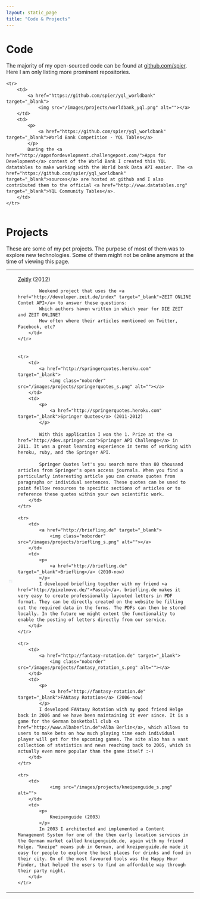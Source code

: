 ```yaml
---
layout: static_page
title: "Code & Projects"
---
```


# Code

The majority of my open-sourced code can be found at [github.com/spier](https://github.com/spier). Here I am only listing more prominent repositories.

<table id="cv" cellpadding="0" cellspacing="0">	
	
	<tr>
		<td>
			<a href="https://github.com/spier/yql_worldbank" target="_blank">
				<img src="/images/projects/worldbank_yql.png" alt=""></a>
		</td>
		<td>
			<p>
				<a href="https://github.com/spier/yql_worldbank" target="_blank">World Bank Competition - YQL Tables</a>
			</p>
			During the <a href="http://appsfordevelopment.challengepost.com/">Apps for Development</a> contest of the World Bank I created this YQL datatables to make working with the World bank Data API easier. The <a href="https://github.com/spier/yql_worldbank" target="_blank">sources</a> are hosted at github and I also contributed them to the official <a href="http://www.datatables.org" target="_blank">YQL Community Tables</a>.
		</td>
	</tr>	

</table>

# Projects

These are some of my pet projects. The purpose of most of them was to explore new technologies. Some of them might not be online anymore at the time of viewing this page.


<table id="cv" cellpadding="0" cellspacing="0">	
	<tr>
		<td>
			<a href="http://zeitly.herokuapp.com" target="_blank">
				<img class="noborder" src="/images/projects/zeitly_s.png" alt=""></a>
		</td>
		<td>
			<p>
				<a href="http://zeitly.herokuapp.com" target="_blank">Zeitly</a> (2012)
			</p>

			Weekend project that uses the <a href="http://developer.zeit.de/index" target="_blank">ZEIT ONLINE Contet API</a> to answer these questions:
			Which authors haven written in which year for DIE ZEIT and ZEIT ONLINE?
			How often where their articles mentioned on Twitter, Facebook, etc?
		</td>
	</tr>	


	<tr>
		<td>
			<a href="http://springerquotes.heroku.com" target="_blank">
				<img class="noborder" src="/images/projects/springerquotes_s.png" alt=""></a>
		</td>
		<td>
			<p>
				<a href="http://springerquotes.heroku.com" target="_blank">Springer Quotes</a> (2011-2012)
			</p>
			
			With this application I won the 1. Prize at the <a href="http://dev.springer.com">Springer API Challenge</a> in 2011. It was a great learning experience in terms of working with heroku, ruby, and the Springer API.

			Springer Quotes let's you search more than 80 thousand articles from Springer's open access journals. When you find a particularly interesting article you can create quotes from paragraphs or individual sentences. These quotes can be used to point fellow resources to specific sections of articles or to reference these quotes within your own scientific work.
		</td>
	</tr>	

	<tr>
		<td>
			<a href="http://briefling.de" target="_blank">
				<img class="noborder" src="/images/projects/briefling_s.png" alt=""></a>
		</td>
		<td>
			<p>
				<a href="http://briefling.de" target="_blank">Briefling</a> (2010-now)
			</p>
			I developed briefling together with my friend <a href="http://pixelmove.de/">Pascal</a>. briefling.de makes it very easy to create professionally layouted letters in PDF format. They can be directly created on the website be filling out the required data in the forms. The PDFs can then be stored locally. In the future we might extent the functionality to enable the posting of letters directly from our service.
		</td>
	</tr>	
	
	<tr>
		<td>
			<a href="http://fantasy-rotation.de" target="_blank">
				<img class="noborder" src="/images/projects/fantasy_rotation_s.png" alt=""></a>
		</td>
		<td>
			<p>
				<a href="http://fantasy-rotation.de" target="_blank">FANtasy Rotation</a> (2006-now)
			</p>
			I developed FANtasy Rotation with my good friend Helge back in 2006 and we have been maintaining it ever since. It is a game for the German basketball club <a href="http://www.albaberlin.de">Alba Berlin</a>, which allows to users to make bets on how much playing time each individual player will get for the upcoming games. The site also has a vast collection of statistics and news reaching back to 2005, which is actually even more popular than the game itself :-)
		</td>
	</tr>	
	
	<tr>
		<td>
				<img src="/images/projects/kneipenguide_s.png" alt="">
		</td>
		<td>
			<p>
				Kneipenguide (2003)
			</p>
			In 2003 I architected and implemented a Content Management System for one of the then early location services in the German market called kneipenguide.de, again with my friend Helge. "kneipe" means pub in German, and kneipenguide.de made it easy for people to explore the best places for drinks and food in their city. On of the most favoured tools was the Happy Hour Finder, that helped the users to find an affordable way through their party night.
		</td>
	</tr>	
	
</table>







